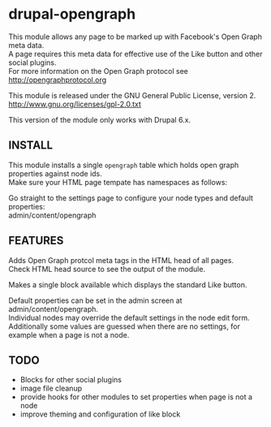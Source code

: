 # drupal-opengraph

This module allows any page to be marked up with Facebook's Open Graph meta data.  
A page requires this meta data for effective use of the Like button and other social plugins.  
For more information on the Open Graph protocol see http://opengraphprotocol.org  

This module is released under the GNU General Public License, version 2.  
http://www.gnu.org/licenses/gpl-2.0.txt  

This version of the module only works with Drupal 6.x.  


## INSTALL 

This module installs a single `opengraph` table which holds open graph properties against node ids.  
Make sure your HTML page tempate has namespaces as follows:  
    <html 
      xmlns="http://www.w3.org/1999/xhtml" 
      xmlns:fb="http://www.facebook.com/2008/fbml" 
      xmlns:og="http://opengraphprotocol.org/schema/">

Go straight to the settings page to configure your node types and default properties:  
    admin/content/opengraph


## FEATURES 

Adds Open Graph protcol meta tags in the HTML head of all pages.  
Check HTML head source to see the output of the module.  

Makes a single block available which displays the standard Like button.  

Default properties can be set in the admin screen at admin/content/opengraph.  
Individual nodes may override the default settings in the node edit form.  
Additionally some values are guessed when there are no settings, for example when a page is not a node.  


## TODO

* Blocks for other social plugins
* image file cleanup
* provide hooks for other modules to set properties when page is not a node
* improve theming and configuration of like block
